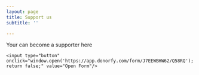 ```yaml
---
layout: page
title: Support us
subtitle: ''

---
```

Your can become a supporter here

    <input type="button" onclick="window.open('https://app.donorfy.com/form/J7EEWBHW62/Q58RQ'); return false;" value="Open Form"/> 